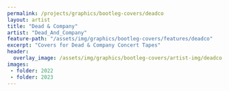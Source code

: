 ```yaml
---
permalink: /projects/graphics/bootleg-covers/deadco
layout: artist
title: "Dead & Company"
artist: "Dead_And_Company"
feature-path: "/assets/img/graphics/bootleg-covers/features/deadco"
excerpt: "Covers for Dead & Company Concert Tapes"
header:
  overlay_image: /assets/img/graphics/bootleg-covers/artist-img/deadco.jpg
images:
 - folder: 2022
 - folder: 2023
---
```

